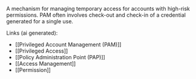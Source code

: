 A mechanism for managing temporary access for accounts with high-risk permissions. PAM often involves check-out and check-in of a credential generated for a single use.

Links (ai generated):
 - [[Privileged Account Management (PAM)]]
 - [[Privileged Access]]
 - [[Policy Administration Point (PAP)]]
 - [[Access Management]]
 - [[Permission]]
